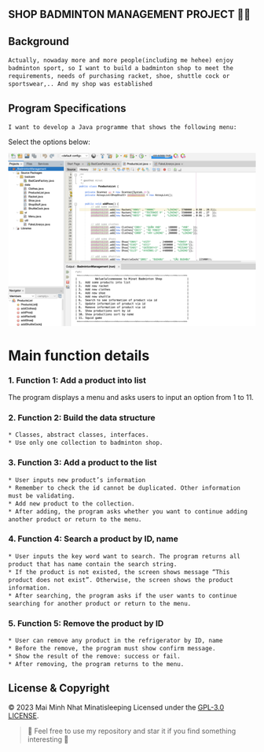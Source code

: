 ## SHOP BADMINTON MANAGEMENT PROJECT 🏸🏪

## Background
	Actually, nowaday more and more people(including me hehee) enjoy badminton sport, so I want to build a badminton shop to meet the requirements, needs of purchasing racket, shoe, shuttle cock or sportswear,.. And my shop was established

## Program Specifications
	I want to develop a Java programme that shows the following menu:

Select the options below: 

![MENU](https://github.com/minatisleeping/Badminton-Shop/blob/main/imgs/showMenu.png)
<!-- 1. Add a new products(racket, shuttle cock, sportswear, shoe)
2. Search a product via ID
3. Update a product via ID
4. Remove the product via ID
5. Sort/Filter product list via ID, name
6. Quit -->


# Main function details
### 1. Function 1: Add a product into list
The program displays a menu and asks users to input an option from 1 to 11.
### 2. Function 2: Build the data structure 
	* Classes, abstract classes, interfaces.
	* Use only one collection to badminton shop.
### 3. Function 3: Add a product to the list 
	* User inputs new product’s information
	* Remember to check the id cannot be duplicated. Other information must be validating.
	* Add new product to the collection.
	* After adding, the program asks whether you want to continue adding another product or return to the menu.
### 4. Function 4: Search a product by ID, name 
	* User inputs the key word want to search. The program returns all product that has name contain the search string.
	* If the product is not existed, the screen shows message “This product does not exist”. Otherwise, the screen shows the product information.
	* After searching, the program asks if the user wants to continue searching for another product or return to the menu.
### 5. Function 5: Remove the product by ID 
	* User can remove any product in the refrigerator by ID, name
	* Before the remove, the program must show confirm message.
	* Show the result of the remove: success or fail.
	* After removing, the program returns to the menu.

## License & Copyright
 &copy; 2023 Mai Minh Nhat Minatisleeping Licensed under the [GPL-3.0 LICENSE](https://github.com/minatisleeping/Badminton-Shop/blob/main/LICENSE). 

 > :love_you_gesture: Feel free to use my repository and star it if you find something interesting :love_you_gesture: 